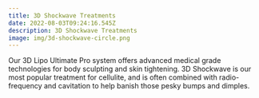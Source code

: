 ```yaml
---
title: 3D Shockwave Treatments
date: 2022-08-03T09:24:16.545Z
description: 3D Shockwave Treatments
image: img/3d-shockwave-circle.png
---
```

<!--StartFragment-->

Our 3D Lipo Ultimate Pro system offers advanced medical grade technologies for body sculpting and skin tightening. 3D Shockwave is our most popular treatment for cellulite, and is often combined with radio-frequency and cavitation to help banish those pesky bumps and dimples.

<!--EndFragment-->